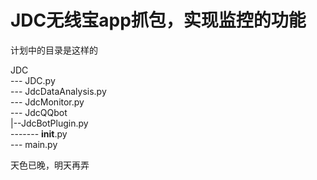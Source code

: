 # JDC无线宝app抓包，实现监控的功能
计划中的目录是这样的  

JDC  
--- JDC.py  
--- JdcDataAnalysis.py  
--- JdcMonitor.py  
--- JdcQQbot  
      |--JdcBotPlugin.py  
------- __init__.py  
--- main.py  
  
天色已晚，明天再弄
